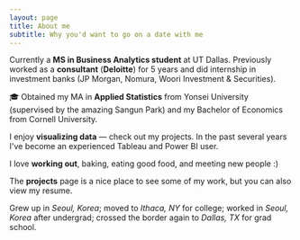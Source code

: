 ```yaml
---
layout: page
title: About me
subtitle: Why you'd want to go on a date with me
---
```


Currently a **MS in Business Analytics student** at UT Dallas. Previously worked as a **consultant** (**Deloitte**) for 5 years and did internship in investment banks (JP Morgan, Nomura, Woori Investment & Securities).

🎓 Obtained my MA in **Applied Statistics** from Yonsei University (supervised by the amazing Sangun Park) and my Bachelor of Economics from Cornell University. 

I enjoy **visualizing data** — check out my projects. In the past several years I've become an experienced Tableau and Power BI user.

I love **working out**, baking, eating good food, and meeting new people :)

The **projects** page is a nice place to see some of my work, but you can also view my resume.

Grew up in _Seoul, Korea_; moved to _Ithaca, NY_ for college; worked in _Seoul, Korea_ after undergrad; crossed the border again to _Dallas, TX_ for grad school.
